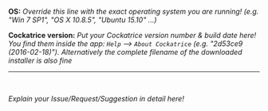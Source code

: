 <b>OS:</b>
*Override this line with the exact operating system you are running! (e.g. "Win 7 SP1", "OS X 10.8.5", "Ubuntu 15.10" ...)*

<b>Cockatrice version:</b>
*Put your Cockatrice version number & build date here! You find them inside the app: `Help` --> `About Cockatrice` (e.g. "2d53ce9 (2016-02-18)"). Alternatively the complete filename of the downloaded installer is also fine*

___
<br>


*Explain your Issue/Request/Suggestion in detail here!*
